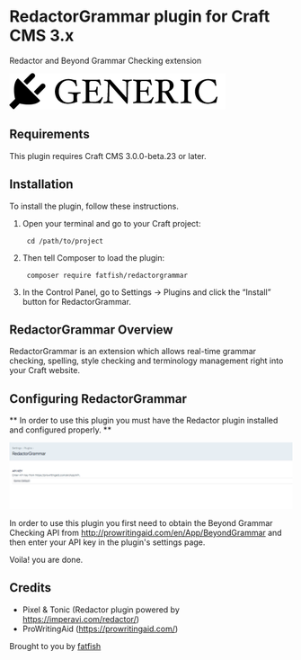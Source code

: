 # RedactorGrammar plugin for Craft CMS 3.x

Redactor and Beyond Grammar Checking extension

![Screenshot](resources/img/plugin-logo.png)

## Requirements

This plugin requires Craft CMS 3.0.0-beta.23 or later.

## Installation

To install the plugin, follow these instructions.

1. Open your terminal and go to your Craft project:

        cd /path/to/project

2. Then tell Composer to load the plugin:

        composer require fatfish/redactorgrammar

3. In the Control Panel, go to Settings → Plugins and click the “Install” button for RedactorGrammar.

## RedactorGrammar Overview

   RedactorGrammar is an extension which allows real-time grammar checking, spelling, style checking and terminology management right into your Craft website.


## Configuring RedactorGrammar

** In order to use this plugin you must have the Redactor plugin installed and configured properly. **

![Screenshot](resources/img/settings.png)

In order to use this plugin you first need to obtain the Beyond Grammar Checking API from http://prowritingaid.com/en/App/BeyondGrammar and then enter your API key in the plugin's settings page.

Voila! you are done.

## Credits

* Pixel & Tonic (Redactor plugin powered by https://imperavi.com/redactor/)
* ProWritingAid (https://prowritingaid.com/)


Brought to you by [fatfish](https://fatfish.com.au)
